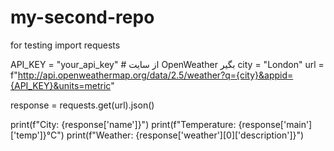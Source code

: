# my-second-repo
for testing
import requests

API_KEY = "your_api_key"  # از سایت OpenWeather بگیر
city = "London"
url = f"http://api.openweathermap.org/data/2.5/weather?q={city}&appid={API_KEY}&units=metric"

response = requests.get(url).json()

print(f"City: {response['name']}")
print(f"Temperature: {response['main']['temp']}°C")
print(f"Weather: {response['weather'][0]['description']}")
